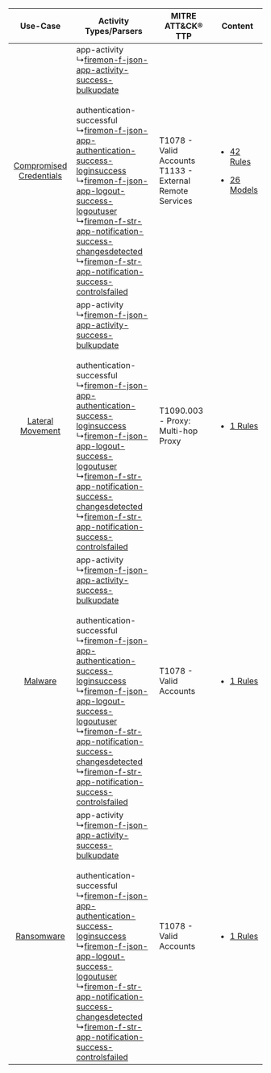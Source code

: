 |    Use-Case    | Activity Types/Parsers    | MITRE ATT&CK® TTP    | Content    |
|:----:| ---- | ---- | ---- |
| [Compromised Credentials](../../../UseCases/uc_compromised_credentials.md) |  app-activity<br> ↳[firemon-f-json-app-activity-success-bulkupdate](Ps/pC_firemonfjsonappactivitysuccessbulkupdate.md)<br><br> authentication-successful<br> ↳[firemon-f-json-app-authentication-success-loginsuccess](Ps/pC_firemonfjsonappauthenticationsuccessloginsuccess.md)<br> ↳[firemon-f-json-app-logout-success-logoutuser](Ps/pC_firemonfjsonapplogoutsuccesslogoutuser.md)<br> ↳[firemon-f-str-app-notification-success-changesdetected](Ps/pC_firemonfstrappnotificationsuccesschangesdetected.md)<br> ↳[firemon-f-str-app-notification-success-controlsfailed](Ps/pC_firemonfstrappnotificationsuccesscontrolsfailed.md)<br> | T1078 - Valid Accounts<br>T1133 - External Remote Services<br> | [<ul><li>42 Rules</li></ul><ul><li>26 Models</li></ul>](RM/r_m_firemon_firemon_Compromised_Credentials.md) |
|        [Lateral Movement](../../../UseCases/uc_lateral_movement.md)        |  app-activity<br> ↳[firemon-f-json-app-activity-success-bulkupdate](Ps/pC_firemonfjsonappactivitysuccessbulkupdate.md)<br><br> authentication-successful<br> ↳[firemon-f-json-app-authentication-success-loginsuccess](Ps/pC_firemonfjsonappauthenticationsuccessloginsuccess.md)<br> ↳[firemon-f-json-app-logout-success-logoutuser](Ps/pC_firemonfjsonapplogoutsuccesslogoutuser.md)<br> ↳[firemon-f-str-app-notification-success-changesdetected](Ps/pC_firemonfstrappnotificationsuccesschangesdetected.md)<br> ↳[firemon-f-str-app-notification-success-controlsfailed](Ps/pC_firemonfstrappnotificationsuccesscontrolsfailed.md)<br> | T1090.003 - Proxy: Multi-hop Proxy<br>    | [<ul><li>1 Rules</li></ul>](RM/r_m_firemon_firemon_Lateral_Movement.md)    |
|    [Malware](../../../UseCases/uc_malware.md)    |  app-activity<br> ↳[firemon-f-json-app-activity-success-bulkupdate](Ps/pC_firemonfjsonappactivitysuccessbulkupdate.md)<br><br> authentication-successful<br> ↳[firemon-f-json-app-authentication-success-loginsuccess](Ps/pC_firemonfjsonappauthenticationsuccessloginsuccess.md)<br> ↳[firemon-f-json-app-logout-success-logoutuser](Ps/pC_firemonfjsonapplogoutsuccesslogoutuser.md)<br> ↳[firemon-f-str-app-notification-success-changesdetected](Ps/pC_firemonfstrappnotificationsuccesschangesdetected.md)<br> ↳[firemon-f-str-app-notification-success-controlsfailed](Ps/pC_firemonfstrappnotificationsuccesscontrolsfailed.md)<br> | T1078 - Valid Accounts<br>    | [<ul><li>1 Rules</li></ul>](RM/r_m_firemon_firemon_Malware.md)    |
|    [Ransomware](../../../UseCases/uc_ransomware.md)    |  app-activity<br> ↳[firemon-f-json-app-activity-success-bulkupdate](Ps/pC_firemonfjsonappactivitysuccessbulkupdate.md)<br><br> authentication-successful<br> ↳[firemon-f-json-app-authentication-success-loginsuccess](Ps/pC_firemonfjsonappauthenticationsuccessloginsuccess.md)<br> ↳[firemon-f-json-app-logout-success-logoutuser](Ps/pC_firemonfjsonapplogoutsuccesslogoutuser.md)<br> ↳[firemon-f-str-app-notification-success-changesdetected](Ps/pC_firemonfstrappnotificationsuccesschangesdetected.md)<br> ↳[firemon-f-str-app-notification-success-controlsfailed](Ps/pC_firemonfstrappnotificationsuccesscontrolsfailed.md)<br> | T1078 - Valid Accounts<br>    | [<ul><li>1 Rules</li></ul>](RM/r_m_firemon_firemon_Ransomware.md)    |